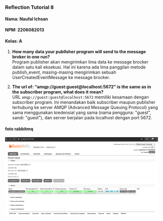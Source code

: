 ### Reflection Tutorial 8
#### Nama: Naufal Ichsan
#### NPM: 2206082013
#### Kelas: A  

1. **How many data your publlsher program will send to the message broker in one run?**      
Program publisher akan mengirimkan lima data ke message brocker dalam satu kali eksekusi. Hal ini karena ada lima panggilan metode publish_event, masing-masing mengirimkan sebuah UserCreatedEventMessage ke message brocker.  


2. **The url of: “amqp://guest:guest@localhost:5672” is the same as in the subscriber program, what does it mean?**      
URL ```amqp://guest:guest@localhost:5672``` memiliki kesamaan dengan subscriber program. Ini menandakan baik subscriber maupun publisher terhubung ke server AMQP (Advanced Message Queuing Protocol) yang sama menggunakan kredensial yang sama (nama pengguna: "guest", sandi: "guest"), dan server berjalan pada localhost dengan port 5672.    


#### foto rabbitmq
![alt text](assets/images/rabbitmq.png)
